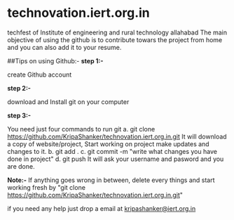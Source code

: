# technovation.iert.org.in
techfest of Institute of engineering and rural technology allahabad
The main objective of using the github is to contribute towars the project from home and you can also add it to your resume.

##Tips on using Github:-
__step 1:-__

create Github account

__step 2:-__

download and Install git on your computer

__step 3:-__

You need just four commands to run git
a. git clone https://github.com/KripaShanker/technovation.iert.org.in.git
It will download a copy of website/project, Start working on project make updates and changes to it.
b. git add .
c. git commit -m "write what changes you have done in project"
d. git push
It will ask your username and pasword and you are done.

**Note:-** If anything goes wrong in between, delete every things and start working fresh by 
"git clone https://github.com/KripaShanker/technovation.iert.org.in.git"

if you need any help just drop a email at
[kripashanker@iert.org.in](kripashanker@iert.org.in)
